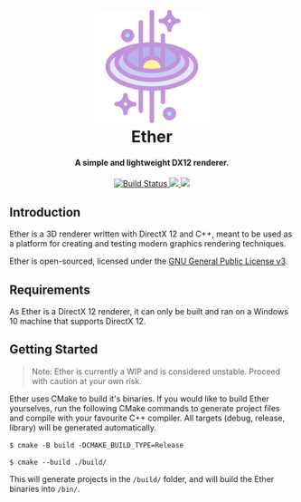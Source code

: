 <h1 align="center">
  <br>
  <img src="https://raw.githubusercontent.com/eclmist/ether/master/docs/ether.png" alt="Ether-Logo" width="200"></a>
  <br>
  Ether
  <br>
</h1>
<h4 align="center">A simple and lightweight DX12 renderer.</h4>

<p align="center">
  <a href="https://travis-ci.com/Eclmist/Elixir">
    <img src="https://github.com/Eclmist/Ether/workflows/Build/badge.svg" alt="Build Status">
  </a>
  <a href="#------">
    <img src="https://img.shields.io/badge/stability-experimental-orange.svg">
  </a>
  <a href="https://www.gnu.org/licenses/gpl-3.0.en.html">
    <img src="https://img.shields.io/badge/license-GPL3--or--later-blue.svg">
  </a>
</p>

## Introduction

Ether is a 3D renderer written with DirectX 12 and C++, meant to be used as a platform for creating and testing modern graphics rendering techniques. 

Ether is open-sourced, licensed under the [GNU General Public License v3](https://www.gnu.org/licenses/gpl-3.0.en.html).

## Requirements

As Ether is a DirectX 12 renderer, it can only be built and ran on a Windows 10 machine that supports DirectX 12.

## Getting Started

> Note: Ether is currently a WIP and is considered unstable. Proceed with caution at your own risk.

Ether uses CMake to build it's binaries. If you would like to build Ether yourselves, run the following CMake commands to generate project files and compile with your favourite C++ compiler.
All targets (debug, release, library) will be generated automatically.

```shell
$ cmake -B build -DCMAKE_BUILD_TYPE=Release
```

```
$ cmake --build ./build/
```

This will generate projects in the `/build/` folder, and will build the Ether binaries into `/bin/`.
